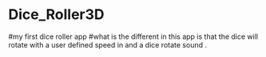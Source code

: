 # Dice_Roller3D

#my first dice roller app 
#what is the different in this app is that the dice will rotate with a user defined speed in and a dice rotate sound .
